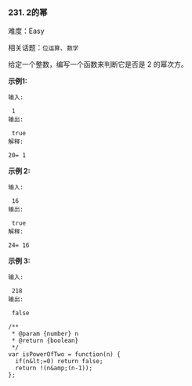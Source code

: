 ### 231. 2的幂

难度：Easy

相关话题：`位运算`、`数学`

给定一个整数，编写一个函数来判断它是否是 2 的幂次方。



 **示例1:** 





```
输入:

 1
输出:

 true
解释: 

20= 1
```

 **示例 2:** 





```
输入:

 16
输出:

 true
解释: 

24= 16
```

 **示例 3:** 





```
输入:

 218
输出:

 false
```


```
/**
 * @param {number} n
 * @return {boolean}
 */
var isPowerOfTwo = function(n) {
  if(n&lt;=0) return false;
  return !(n&amp;(n-1));
};



```
